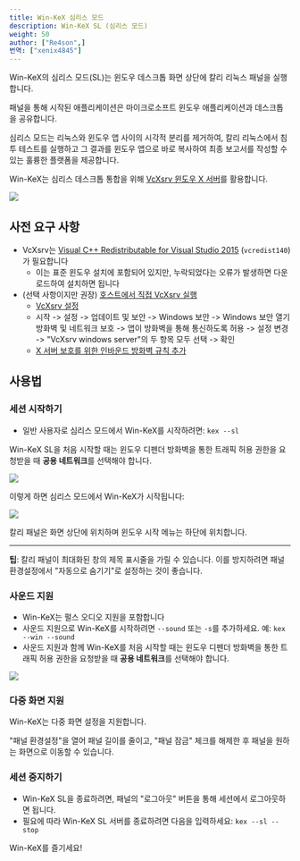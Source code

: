 ```yaml
---
title: Win-KeX 심리스 모드
description: Win-KeX SL (심리스 모드)
weight: 50
author: ["Re4son",]
번역: ["xenix4845"]
---
```


Win-KeX의 심리스 모드(SL)는 윈도우 데스크톱 화면 상단에 칼리 리눅스 패널을 실행합니다.

패널을 통해 시작된 애플리케이션은 마이크로소프트 윈도우 애플리케이션과 데스크톱을 공유합니다.

심리스 모드는 리눅스와 윈도우 앱 사이의 시각적 분리를 제거하여, 칼리 리눅스에서 침투 테스트를 실행하고 그 결과를 윈도우 앱으로 바로 복사하여 최종 보고서를 작성할 수 있는 훌륭한 플랫폼을 제공합니다.

Win-KeX는 심리스 데스크톱 통합을 위해 [VcXsrv 윈도우 X 서버](https://sourceforge.net/projects/vcxsrv/)를 활용합니다.

![](../win-kex/win-kex-sl.png)

## 사전 요구 사항

- VcXsrv는 [Visual C++ Redistributable for Visual Studio 2015](https://www.microsoft.com/en-US/download/details.aspx?id=48145) (`vcredist140`)가 필요합니다
  - 이는 표준 윈도우 설치에 포함되어 있지만, 누락되었다는 오류가 발생하면 다운로드하여 설치하면 됩니다
- (선택 사항이지만 권장) [호스트에서 직접 VcXsrv 실행](https://sourceforge.net/p/vcxsrv/wiki/VcXsrv%20%26%20Win10/)
  - [VcXsrv 설정](https://github.com/microsoft/WSL/issues/4106#issuecomment-502920377)
  - 시작 -> 설정 -> 업데이트 및 보안 -> Windows 보안 -> Windows 보안 열기
    방화벽 및 네트워크 보호 -> 앱이 방화벽을 통해 통신하도록 허용 -> 설정 변경 -> "VcXsrv windows server"의 두 항목 모두 선택 -> 확인
  - [X 서버 보호를 위한 인바운드 방화벽 규칙 추가](https://x410.dev/cookbook/wsl/protecting-x410-public-access-for-wsl2-via-windows-defender-firewall/)
<!--
  This is due to a chance with either WSL or package, and VcXsrv gives errors:
[...]
(II) GLX: Initialized Win32 native WGL GL provider for screen 0

[xkb] Starting '"\\wsl.localhost\kali-linux\usr\lib\win-kex\VcXsrv\xkbcomp" -w 1 "-R\\wsl.localhost\kali-linux\usr\lib\win-kex\VcXsrv\xkbdata" -xkm "C:\Users\<username>\AppData\Local\Temp\xkb_a36312" -em1 "The XKEYBOARD keymap compiler (xkbcomp) reports:" -emp "> " -eml "Errors from xkbcomp are not fatal to the X server" "C:\Users\<username>\AppData\Local\Temp\server-3.xkm"' failed: Funzione non corretta.
(EE) Error compiling keymap (server-3) executing '"\\wsl.localhost\kali-linux\usr\lib\win-kex\VcXsrv\xkbcomp" -w 1 "-R\\wsl.localhost\kali-linux\usr\lib\win-kex\VcXsrv\xkbdata" -xkm "C:\Users\<username>\AppData\Local\Temp\xkb_a36312" -em1 "The XKEYBOARD keymap compiler (xkbcomp) reports:" -emp "> " -eml "Errors from xkbcomp are not fatal to the X server" "C:\Users\<username>B\AppData\Local\Temp\server-3.xkm"'
(EE) XKB: Couldn't compile keymap

(EE) XKB: Failed to load keymap. Loading default keymap instead.

[xkb] Starting '"\\wsl.localhost\kali-linux\usr\lib\win-kex\VcXsrv\xkbcomp" -w 1 "-R\\wsl.localhost\kali-linux\usr\lib\win-kex\VcXsrv\xkbdata" -xkm "C:\Users\<username>\AppData\Local\Temp\xkb_a36312" -em1 "The XKEYBOARD keymap compiler (xkbcomp) reports:" -emp "> " -eml "Errors from xkbcomp are not fatal to the X server" "C:\Users\<username>\AppData\Local\Temp\server-3.xkm"' failed: Funzione non corretta.
(EE) Error compiling keymap (server-3) executing '"\\wsl.localhost\kali-linux\usr\lib\win-kex\VcXsrv\xkbcomp" -w 1 "-R\\wsl.localhost\kali-linux\usr\lib\win-kex\VcXsrv\xkbdata" -xkm "C:\Users\<username>\AppData\Local\Temp\xkb_a36312" -em1 "The XKEYBOARD keymap compiler (xkbcomp) reports:" -emp "> " -eml "Errors from xkbcomp are not fatal to the X server" "C:\Users\<username>\AppData\Local\Temp\server-3.xkm"'
(EE) XKB: Couldn't compile keymap

XKB: Failed to compile keymap
Keyboard initialization failed. This could be a missing or incorrect setup of xkeyboard-config.

(EE)
Fatal server error:
(EE) Failed to activate virtual core keyboard: 2(EE)
(EE) Server terminated with error (1). Closing log file.
-->

## 사용법

### 세션 시작하기

- 일반 사용자로 심리스 모드에서 Win-KeX를 시작하려면: `kex --sl`

Win-KeX SL을 처음 시작할 때는 윈도우 디펜더 방화벽을 통한 트래픽 허용 권한을 요청받을 때 **공용 네트워크**를 선택해야 합니다.

![](firewall.png)

이렇게 하면 심리스 모드에서 Win-KeX가 시작됩니다:

![](../win-kex/win-kex-sl.png)

칼리 패널은 화면 상단에 위치하며 윈도우 시작 메뉴는 하단에 위치합니다.

- - -

**팁**: 칼리 패널이 최대화된 창의 제목 표시줄을 가릴 수 있습니다.
이를 방지하려면 패널 환경설정에서 "자동으로 숨기기"로 설정하는 것이 좋습니다.

### 사운드 지원

- Win-KeX는 펄스 오디오 지원을 포함합니다
- 사운드 지원으로 Win-KeX를 시작하려면 `--sound` 또는 `-s`를 추가하세요. 예: `kex --win --sound`
- 사운드 지원과 함께 Win-KeX를 처음 시작할 때는 윈도우 디펜더 방화벽을 통한 트래픽 허용 권한을 요청받을 때 **공용 네트워크**를 선택해야 합니다.

![](win-kex-pulseaudio_firewall.png)

### 다중 화면 지원

Win-KeX는 다중 화면 설정을 지원합니다.

"패널 환경설정"을 열어 패널 길이를 줄이고, "패널 잠금" 체크를 해제한 후 패널을 원하는 화면으로 이동할 수 있습니다.

### 세션 중지하기

- Win-KeX SL을 종료하려면, 패널의 "로그아웃" 버튼을 통해 세션에서 로그아웃하면 됩니다.
- 필요에 따라 Win-KeX SL 서버를 종료하려면 다음을 입력하세요: `kex --sl --stop`

Win-KeX를 즐기세요!
